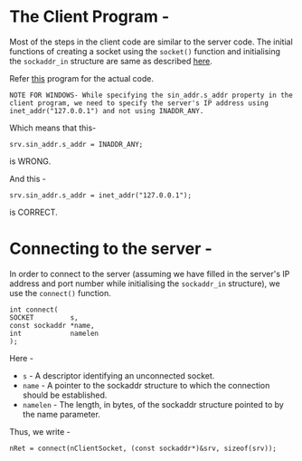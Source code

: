 # The Client Program - 

Most of the steps in the client code are similar to the server code. The initial functions of creating a socket using  the `socket()` function and initialising the `sockaddr_in` structure are same as described [here](Socket-Programming-Notes2.md).

Refer [this](Protobuf-Socket-Client/Protobuf-Socket-Client/Protobuf-Socket-Client.cpp) program for the actual code.

```
NOTE FOR WINDOWS- While specifying the sin_addr.s_addr property in the client program, we need to specify the server's IP address using inet_addr("127.0.0.1") and not using INADDR_ANY.
```

Which means that this-
```
srv.sin_addr.s_addr = INADDR_ANY;
```
is WRONG.

And this - 
```
srv.sin_addr.s_addr = inet_addr("127.0.0.1");
```

is CORRECT.

# Connecting to the server - 

In order to connect to the server (assuming we have filled in the server's IP address and port number while initialising the `sockaddr_in` structure), we use the `connect()` function.

```
int connect(
SOCKET         s,
const sockaddr *name,
int            namelen
);
```
Here - 

* `s` - A descriptor identifying an unconnected socket.
* `name` - A pointer to the sockaddr structure to which the connection should be established.
* `namelen` - The length, in bytes, of the sockaddr structure pointed to by the name parameter.
  
Thus, we write - 
```
nRet = connect(nClientSocket, (const sockaddr*)&srv, sizeof(srv));
```



